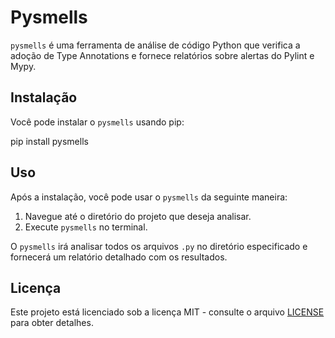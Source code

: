 # Pysmells

`pysmells` é uma ferramenta de análise de código Python que verifica a adoção de Type Annotations e fornece relatórios sobre alertas do Pylint e Mypy.

## Instalação

Você pode instalar o `pysmells` usando pip:

pip install pysmells

## Uso

Após a instalação, você pode usar o `pysmells` da seguinte maneira:

1. Navegue até o diretório do projeto que deseja analisar.
2. Execute `pysmells` no terminal.

O `pysmells` irá analisar todos os arquivos `.py` no diretório especificado e fornecerá um relatório detalhado com os resultados.

## Licença

Este projeto está licenciado sob a licença MIT - consulte o arquivo [LICENSE](LICENSE) para obter detalhes.
